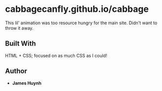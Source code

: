 # cabbagecanfly.github.io/cabbage
This lil' animation was too resource hungry for the main site. Didn't want to throw it away.

## Built With
HTML + CSS; focused on as much CSS as I could!

## Author
* **James Huynh**

